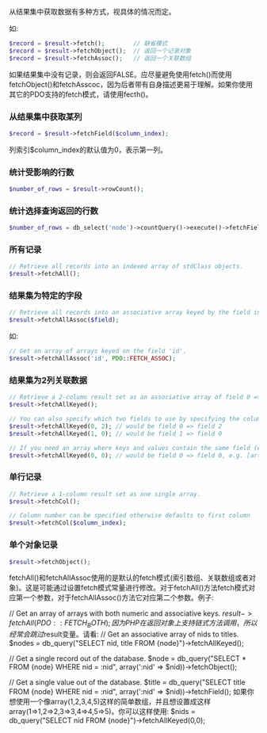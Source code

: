 从结果集中获取数据有多种方式，视具体的情况而定。

如:

```php
$record = $result->fetch();        // 缺省模式
$record = $result->fetchObject();  // 返回一个记录对象
$record = $result->fetchAssoc();   // 返回一个关联数组
```

如果结果集中没有记录，则会返回FALSE。应尽量避免使用fetch()而使用fetchObject()和fetchAsscoc，因为后者带有自身描述更易于理解。如果你使用其它的PDO支持的fetch模式，请使用fecth()。

### 从结果集中获取某列
```php
$record = $result->fetchField($column_index);
```
列索引$column_index的默认值为0，表示第一列。

### 统计受影响的行数
```php
$number_of_rows = $result->rowCount();
```

### 统计选择查询返回的行数
```php
$number_of_rows = db_select('node')->countQuery()->execute()->fetchField();
```

### 所有记录
```php
// Retrieve all records into an indexed array of stdClass objects.
$result->fetchAll();
```
### 结果集为特定的字段
```php
// Retrieve all records into an associative array keyed by the field in the result specified.
$result->fetchAllAssoc($field);
```
如:
```php
// Get an array of arrays keyed on the field 'id'.
$result->fetchAllAssoc('id', PDO::FETCH_ASSOC);
```

### 结果集为2列关联数据
```php
// Retrieve a 2-column result set as an associative array of field 0 => field 1.
$result->fetchAllKeyed();

// You can also specify which two fields to use by specifying the column numbers for each field
$result->fetchAllKeyed(0, 2); // would be field 0 => field 2
$result->fetchAllKeyed(1, 0); // would be field 1 => field 0

// If you need an array where keys and values contain the same field (e.g. for creating a 'checkboxes' form element), the following is a perfectly valid method:
$result->fetchAllKeyed(0, 0); // would be field 0 => field 0, e.g. [article] => [article]
```

### 单行记录
```php
// Retrieve a 1-column result set as one single array.
$result->fetchCol();

// Column number can be specified otherwise defaults to first column
$result->fetchCol($column_index);
```

### 单个对象记录
```php
$result->fetchObject();
```

 

fetchAll()和fetchAllAssoc使用的是默认的fetch模式(索引数组、关联数组或者对象)。这是可能通过设置fetch模式常量进行修改。对于fetchAll()方法fetch模式对应第一个参数，对于fetchAllAssoc()方法它对应第二个参数。例子:


// Get an array of arrays with both numeric and associative keys.
$result->fetchAll(PDO::FETCH_BOTH);
因为PHP在返回对象上支持链式方法调用，所以经常会跳过$result变量。请看:
// Get an associative array of nids to titles.
$nodes = db_query("SELECT nid, title FROM {node}")->fetchAllKeyed();

// Get a single record out of the database.
$node = db_query("SELECT * FROM {node} WHERE nid = :nid", array(':nid' => $nid))->fetchObject();

// Get a single value out of the database.
$title = db_query("SELECT title FROM {node} WHERE nid = :nid", array(':nid' => $nid))->fetchField();
如果你想使用一个像array(1,2,3,4,5)这样的简单数组，并且想设置成这样array(1=>1,2=>2,3=>3,4=>4,5=>5)。你可以这样使用:
$nids = db_query("SELECT nid FROM {node}")->fetchAllKeyed(0,0);